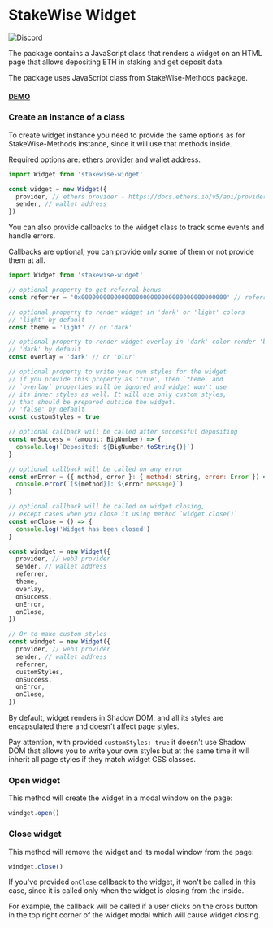 # StakeWise Widget

[![Discord](https://user-images.githubusercontent.com/7288322/34471967-1df7808a-efbb-11e7-9088-ed0b04151291.png)](https://discord.gg/2BSdr2g)

The package contains a JavaScript class that renders a
widget on an HTML page that allows depositing ETH in
staking and get deposit data.

The package uses JavaScript class from StakeWise-Methods
package.

#### [DEMO](https://widget.stakewise.io/)

### Create an instance of a class
To create widget instance you need to provide the same
options as for StakeWise-Methods instance, since it will
use that methods inside.

Required options are: [ethers provider](https://docs.ethers.io/v5/api/providers/provider/) and wallet address.

```js
import Widget from 'stakewise-widget'

const widget = new Widget({
  provider, // ethers provider - https://docs.ethers.io/v5/api/providers/provider/
  sender, // wallet address
})
```

You can also provide callbacks to the widget class to
track some events and handle errors. 

Callbacks are optional, you can provide only some of
them or not provide them at all.

```js
import Widget from 'stakewise-widget'

// optional property to get referral bonus
const referrer = '0x0000000000000000000000000000000000000000' // referrer address

// optional property to render widget in 'dark' or 'light' colors
// 'light' by default
const theme = 'light' // or 'dark'

// optional property to render widget overlay in 'dark' color render 'blur' overlay
// 'dark' by default
const overlay = 'dark' // or 'blur'

// optional property to write your own styles for the widget
// if you provide this property as 'true', then `theme` and
// `overlay` properties will be ignored and widget won't use
// its inner styles as well. It will use only custom styles,
// that should be prepared outside the widget.
// 'false' by default
const customStyles = true

// optional callback will be called after successful depositing
const onSuccess = (amount: BigNumber) => {
  console.log(`Deposited: ${BigNumber.toString()}`)
}

// optional callback will be called on any error
const onError = ({ method, error }: { method: string, error: Error }) => {
  console.error(`[${method}]: ${error.message}`)
}

// optional callback will be called on widget closing,
// except cases when you close it using method `widget.close()` 
const onClose = () => {
  console.log('Widget has been closed')
}

const windget = new Widget({
  provider, // web3 provider
  sender, // wallet address
  referrer,
  theme,
  overlay,
  onSuccess, 
  onError, 
  onClose,  
})

// Or to make custom styles
const windget = new Widget({
  provider, // web3 provider
  sender, // wallet address
  referrer,
  customStyles,
  onSuccess,
  onError,
  onClose,
})
```

By default, widget renders in Shadow DOM, and all its styles
are encapsulated there and doesn't affect page styles.

Pay attention, with provided `customStyles: true` it doesn't
use Shadow DOM that allows you to write your own styles but
at the same time it will inherit all page styles if they match
widget CSS classes.

### Open widget
This method will create the widget in a modal window on
the page:

```js
windget.open()
```

### Close widget
This method will remove the widget and its modal window
from the page:

```js
windget.close()
```

If you've provided `onClose` callback to the widget, it
won't be called in this case, since it is called only
when the widget is closing from the inside.

For example, the callback will be called if a user
clicks on the cross button in the top right corner of
the widget modal which will cause widget closing.
